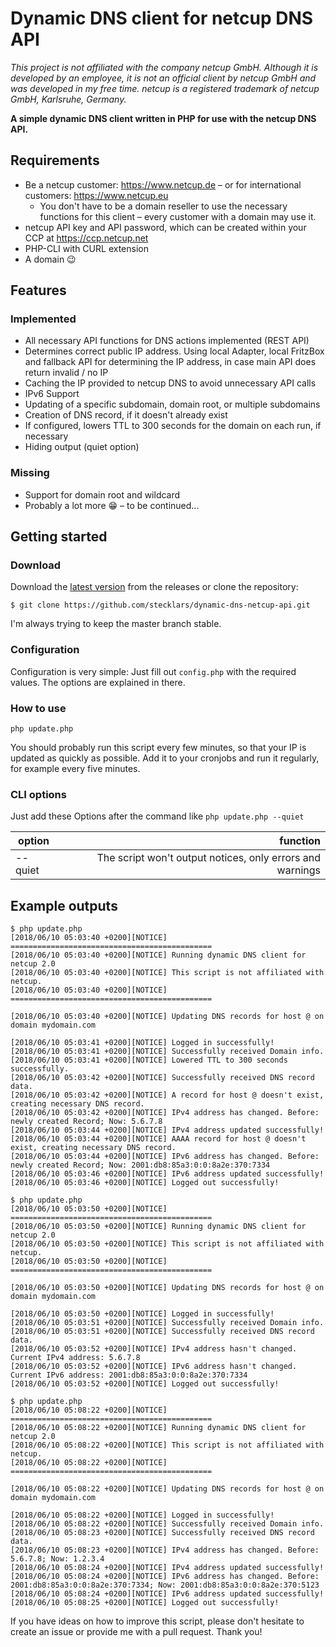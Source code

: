 # Dynamic DNS client for netcup DNS API
*This project is not affiliated with the company netcup GmbH. Although it is developed by an employee, it is not an official client by netcup GmbH and was developed in my free time.*
*netcup is a registered trademark of netcup GmbH, Karlsruhe, Germany.*

**A simple dynamic DNS client written in PHP for use with the netcup DNS API.**

## Requirements
* Be a netcup customer: https://www.netcup.de – or for international customers: https://www.netcup.eu
  * You don't have to be a domain reseller to use the necessary functions for this client – every customer with a domain may use it.
* netcup API key and API password, which can be created within your CCP at https://ccp.netcup.net
* PHP-CLI with CURL extension
* A domain :wink:

## Features
### Implemented
* All necessary API functions for DNS actions implemented (REST API)
* Determines correct public IP address. Using local Adapter, local FritzBox and fallback API for determining the IP address, in case main API does return invalid / no IP
* Caching the IP provided to netcup DNS to avoid unnecessary API calls
* IPv6 Support
* Updating of a specific subdomain, domain root, or multiple subdomains
* Creation of DNS record, if it doesn't already exist
* If configured, lowers TTL to 300 seconds for the domain on each run, if necessary
* Hiding output (quiet option)

### Missing
* Support for domain root and wildcard
* Probably a lot more :grin: – to be continued...

## Getting started
### Download
Download the [latest version](https://github.com/stecklars/dynamic-dns-netcup-api/releases/latest) from the releases or clone the repository:

`$ git clone https://github.com/stecklars/dynamic-dns-netcup-api.git`

I'm always trying to keep the master branch stable.

### Configuration
Configuration is very simple: Just fill out `config.php` with the required values. The options are explained in there.

### How to use
`php update.php`

You should probably run this script every few minutes, so that your IP is updated as quickly as possible. Add it to your cronjobs and run it regularly, for example every five minutes.

### CLI options
Just add these Options after the command like `php update.php --quiet`

| option        | function                                                  |
| ------------- |----------------------------------------------------------:|
| --quiet       | The script won't output notices, only errors and warnings |

## Example outputs
```
$ php update.php
[2018/06/10 05:03:40 +0200][NOTICE] =============================================
[2018/06/10 05:03:40 +0200][NOTICE] Running dynamic DNS client for netcup 2.0
[2018/06/10 05:03:40 +0200][NOTICE] This script is not affiliated with netcup.
[2018/06/10 05:03:40 +0200][NOTICE] =============================================

[2018/06/10 05:03:40 +0200][NOTICE] Updating DNS records for host @ on domain mydomain.com

[2018/06/10 05:03:41 +0200][NOTICE] Logged in successfully!
[2018/06/10 05:03:41 +0200][NOTICE] Successfully received Domain info.
[2018/06/10 05:03:41 +0200][NOTICE] Lowered TTL to 300 seconds successfully.
[2018/06/10 05:03:42 +0200][NOTICE] Successfully received DNS record data.
[2018/06/10 05:03:42 +0200][NOTICE] A record for host @ doesn't exist, creating necessary DNS record.
[2018/06/10 05:03:42 +0200][NOTICE] IPv4 address has changed. Before: newly created Record; Now: 5.6.7.8
[2018/06/10 05:03:44 +0200][NOTICE] IPv4 address updated successfully!
[2018/06/10 05:03:44 +0200][NOTICE] AAAA record for host @ doesn't exist, creating necessary DNS record.
[2018/06/10 05:03:44 +0200][NOTICE] IPv6 address has changed. Before: newly created Record; Now: 2001:db8:85a3:0:0:8a2e:370:7334
[2018/06/10 05:03:46 +0200][NOTICE] IPv6 address updated successfully!
[2018/06/10 05:03:46 +0200][NOTICE] Logged out successfully!

```
```
$ php update.php
[2018/06/10 05:03:50 +0200][NOTICE] =============================================
[2018/06/10 05:03:50 +0200][NOTICE] Running dynamic DNS client for netcup 2.0
[2018/06/10 05:03:50 +0200][NOTICE] This script is not affiliated with netcup.
[2018/06/10 05:03:50 +0200][NOTICE] =============================================

[2018/06/10 05:03:50 +0200][NOTICE] Updating DNS records for host @ on domain mydomain.com

[2018/06/10 05:03:50 +0200][NOTICE] Logged in successfully!
[2018/06/10 05:03:51 +0200][NOTICE] Successfully received Domain info.
[2018/06/10 05:03:51 +0200][NOTICE] Successfully received DNS record data.
[2018/06/10 05:03:52 +0200][NOTICE] IPv4 address hasn't changed. Current IPv4 address: 5.6.7.8
[2018/06/10 05:03:52 +0200][NOTICE] IPv6 address hasn't changed. Current IPv6 address: 2001:db8:85a3:0:0:8a2e:370:7334
[2018/06/10 05:03:52 +0200][NOTICE] Logged out successfully!
```
```
$ php update.php
[2018/06/10 05:08:22 +0200][NOTICE] =============================================
[2018/06/10 05:08:22 +0200][NOTICE] Running dynamic DNS client for netcup 2.0
[2018/06/10 05:08:22 +0200][NOTICE] This script is not affiliated with netcup.
[2018/06/10 05:08:22 +0200][NOTICE] =============================================

[2018/06/10 05:08:22 +0200][NOTICE] Updating DNS records for host @ on domain mydomain.com

[2018/06/10 05:08:22 +0200][NOTICE] Logged in successfully!
[2018/06/10 05:08:22 +0200][NOTICE] Successfully received Domain info.
[2018/06/10 05:08:23 +0200][NOTICE] Successfully received DNS record data.
[2018/06/10 05:08:23 +0200][NOTICE] IPv4 address has changed. Before: 5.6.7.8; Now: 1.2.3.4
[2018/06/10 05:08:24 +0200][NOTICE] IPv4 address updated successfully!
[2018/06/10 05:08:24 +0200][NOTICE] IPv6 address has changed. Before: 2001:db8:85a3:0:0:8a2e:370:7334; Now: 2001:db8:85a3:0:0:8a2e:370:5123
[2018/06/10 05:08:24 +0200][NOTICE] IPv6 address updated successfully!
[2018/06/10 05:08:25 +0200][NOTICE] Logged out successfully!
```

If you have ideas on how to improve this script, please don't hesitate to create an issue or provide me with a pull request. Thank you!
